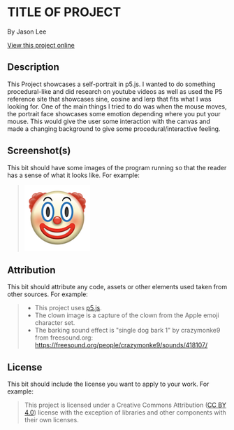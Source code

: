 # TITLE OF PROJECT

By Jason Lee

[View this project online](URL_FOR_THE_RUNNING_PROJECT)

## Description

This Project showcases a self-portrait in p5.js. I wanted to do something procedural-like and did research on youtube videos as well as used the P5 reference site that showcases sine, cosine and lerp that fits what I was looking for. 
One of the main things I tried to do was when the mouse moves, the portrait face showcases some emotion depending where you put your mouse. This would give the user some interaction with the canvas and made a changing background to give some procedural/interactive feeling.


## Screenshot(s)

This bit should have some images of the program running so that the reader has a sense of what it looks like. For example:

> ![Image of a clown face](./assets/images/clown.png)

## Attribution

This bit should attribute any code, assets or other elements used taken from other sources. For example:

> - This project uses [p5.js](https://p5js.org).
> - The clown image is a capture of the clown from the Apple emoji character set.
> - The barking sound effect is "single dog bark 1" by crazymonke9 from freesound.org: https://freesound.org/people/crazymonke9/sounds/418107/

## License

This bit should include the license you want to apply to your work. For example:

> This project is licensed under a Creative Commons Attribution ([CC BY 4.0](https://creativecommons.org/licenses/by/4.0/deed.en)) license with the exception of libraries and other components with their own licenses.